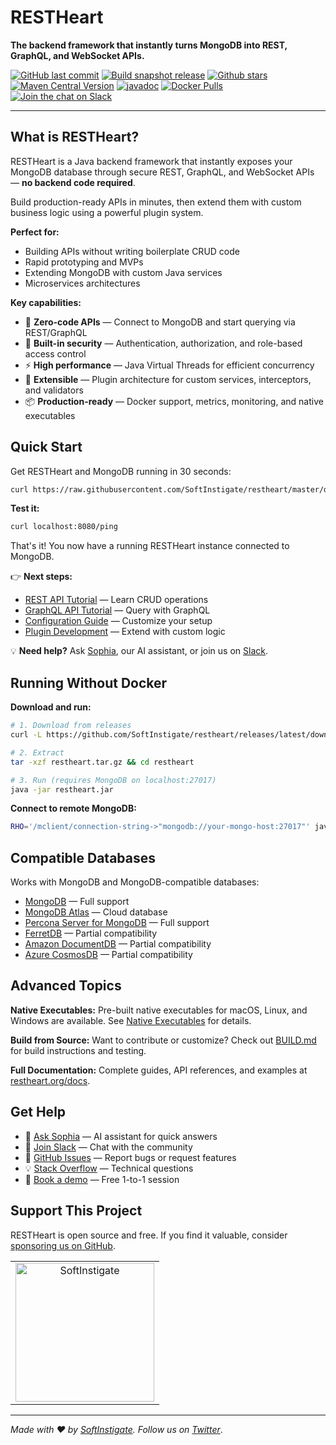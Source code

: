 # RESTHeart

**The backend framework that instantly turns MongoDB into REST, GraphQL, and WebSocket APIs.**

[![GitHub last commit](https://img.shields.io/github/last-commit/softinstigate/restheart)](https://github.com/SoftInstigate/restheart/commits/master)
[![Build snapshot release](https://github.com/SoftInstigate/restheart/actions/workflows/branch.yml/badge.svg)](https://github.com/SoftInstigate/restheart/actions/workflows/branch.yml)
[![Github stars](https://img.shields.io/github/stars/SoftInstigate/restheart?label=Github%20Stars)](https://github.com/SoftInstigate/restheart)
[![Maven Central Version](https://img.shields.io/maven-central/v/org.restheart/restheart)](https://central.sonatype.com/namespace/org.restheart)
[![javadoc](https://javadoc.io/badge2/org.restheart/restheart-commons/javadoc.svg)](https://javadoc.io/doc/org.restheart/restheart-commons)
[![Docker Pulls](https://img.shields.io/docker/pulls/softinstigate/restheart.svg?maxAge=2592000)](https://hub.docker.com/r/softinstigate/restheart/)
[![Join the chat on Slack](https://img.shields.io/badge/chat-on%20slack-orange)](https://join.slack.com/t/restheart/shared_invite/zt-1olrhtoq8-5DdYLBWYDonFGEALhmgSXQ)

---

## What is RESTHeart?

RESTHeart is a Java backend framework that instantly exposes your MongoDB database through secure REST, GraphQL, and WebSocket APIs — **no backend code required**.

Build production-ready APIs in minutes, then extend them with custom business logic using a powerful plugin system.

**Perfect for:**
- Building APIs without writing boilerplate CRUD code
- Rapid prototyping and MVPs
- Extending MongoDB with custom Java services
- Microservices architectures

**Key capabilities:**
- 🚀 **Zero-code APIs** — Connect to MongoDB and start querying via REST/GraphQL
- 🔐 **Built-in security** — Authentication, authorization, and role-based access control
- ⚡ **High performance** — Java Virtual Threads for efficient concurrency
- 🔌 **Extensible** — Plugin architecture for custom services, interceptors, and validators
- 📦 **Production-ready** — Docker support, metrics, monitoring, and native executables

## Quick Start

Get RESTHeart and MongoDB running in 30 seconds:


```sh
curl https://raw.githubusercontent.com/SoftInstigate/restheart/master/docker-compose.yml --output docker-compose.yml && docker compose up --pull=always --attach restheart
```

**Test it:**

```sh
curl localhost:8080/ping
```

That's it! You now have a running RESTHeart instance connected to MongoDB.


👉 **Next steps:**

- [REST API Tutorial](https://restheart.org/docs/mongodb-rest/tutorial) — Learn CRUD operations
- [GraphQL API Tutorial](https://restheart.org/docs/mongodb-graphql/tutorial) — Query with GraphQL
- [Configuration Guide](https://restheart.org/docs/configuration) — Customize your setup
- [Plugin Development](https://restheart.org/docs/plugins/overview) — Extend with custom logic

💡 **Need help?** Ask [Sophia](https://sophia.restheart.com/), our AI assistant, or join us on [Slack](https://join.slack.com/t/restheart/shared_invite/zt-1olrhtoq8-5DdYLBWYDonFGEALhmgSXQ).

## Running Without Docker

**Download and run:**

```sh
# 1. Download from releases
curl -L https://github.com/SoftInstigate/restheart/releases/latest/download/restheart.tar.gz -o restheart.tar.gz

# 2. Extract
tar -xzf restheart.tar.gz && cd restheart

# 3. Run (requires MongoDB on localhost:27017)
java -jar restheart.jar
```

**Connect to remote MongoDB:**

```sh
RHO='/mclient/connection-string->"mongodb://your-mongo-host:27017"' java -jar restheart.jar
```

## Compatible Databases

Works with MongoDB and MongoDB-compatible databases:

- [MongoDB](https://www.mongodb.com/) — Full support
- [MongoDB Atlas](https://www.mongodb.com/products/platform/atlas-database) — Cloud database
- [Percona Server for MongoDB](https://www.percona.com/mongodb/software/percona-server-for-mongodb) — Full support
- [FerretDB](https://www.ferretdb.com/) — Partial compatibility
- [Amazon DocumentDB](https://docs.aws.amazon.com/documentdb/latest/developerguide/what-is.html) — Partial compatibility
- [Azure CosmosDB](https://learn.microsoft.com/en-us/azure/cosmos-db/mongodb/) — Partial compatibility

## Advanced Topics

**Native Executables:**
Pre-built native executables for macOS, Linux, and Windows are available. See [Native Executables](native-executables.md) for details.

**Build from Source:**
Want to contribute or customize? Check out [BUILD.md](BUILD.md) for build instructions and testing.

**Full Documentation:**
Complete guides, API references, and examples at [restheart.org/docs](https://restheart.org/docs/).

## Get Help

- 🤖 [Ask Sophia](https://sophia.restheart.com/) — AI assistant for quick answers
- 💬 [Join Slack](https://join.slack.com/t/restheart/shared_invite/zt-1olrhtoq8-5DdYLBWYDonFGEALhmgSXQ) — Chat with the community
- 🐛 [GitHub Issues](https://github.com/SoftInstigate/restheart/issues/new) — Report bugs or request features
- 💡 [Stack Overflow](https://stackoverflow.com/questions/ask?tags=restheart) — Technical questions
- 📅 [Book a demo](https://calendly.com/restheart) — Free 1-to-1 session

## Support This Project

RESTHeart is open source and free. If you find it valuable, consider [sponsoring us on GitHub](https://github.com/sponsors/SoftInstigate).

<table>
  <tbody>
    <tr>
      <td align="center" valign="middle">
        <a href="https://www.softinstigate.com" target="_blank">
          <img width="222px" src="https://www.softinstigate.com/images/logo.png" alt="SoftInstigate">
        </a>
      </td>
    </tr>
  </tbody>
</table>

---

_Made with :heart: by [SoftInstigate](https://www.softinstigate.com). Follow us on [Twitter](https://twitter.com/softinstigate)_.
